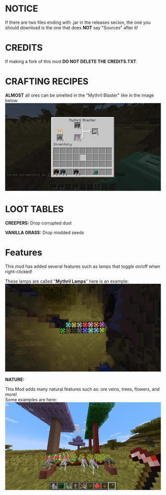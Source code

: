 # NOTICE

If there are two files ending with .jar in the releases secion, the one you should download is the one that does **NOT** say "Sources" after it!


# CREDITS

If making a fork of this mod **DO NOT DELETE THE CREDITS.TXT**.

# CRAFTING RECIPES

**ALMOST** all ores can be smelted in the "Mythril Blaster" like in the image below ![](Blaster.png)
# LOOT TABLES

**CREEPERS:**
Drop corrupted dust

**VANILLA GRASS:**
Drop modded seeds

# Features

This mod has added several features such as lamps that toggle on/off when right-clicked!

These lamps are called "**Mythril Lamps**" here is an example: ![](Lamps.png)

**NATURE:**

This Mod adds many natural features such as: ore veins, trees, flowers, and more!\
Some examples are here:
![](Nature.png)
